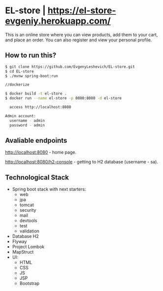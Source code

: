 # EL-store | https://el-store-evgeniy.herokuapp.com/

This is an online store where you can view products, add them to your cart, and place an order. You can also register and view your personal profile.

## How to run this?
```bash
$ git clone https://github.com/EvgenyLeshevich/EL-store.git
$ cd EL-store
$ ./mvnw spring-boot:run

//dockerize

$ docker build -t el-store .
$ docker run --name el-store -p 8080:8080 -d el-store

  access http://localhost:8080

Admin account:
  username - admin
  password - admin
```

## Avaliable endpoints

[http://localhost:8080](http://localhost:8080) - home page.

[http://localhost:8080/h2-console](http://localhost:8080/h2-console) - getting to H2 database (username - sa).

## Technological Stack
* Spring boot stack with next starters:
    * web
    * jpa
    * tomcat
    * security
    * mail
    * devtools
    * test
    * validation
* Database H2
* Flyway 
* Project Lombok
* MapStruct
* UI:
    * HTML
    * CSS
    * JS
    * JSP
    * Bootstrap
